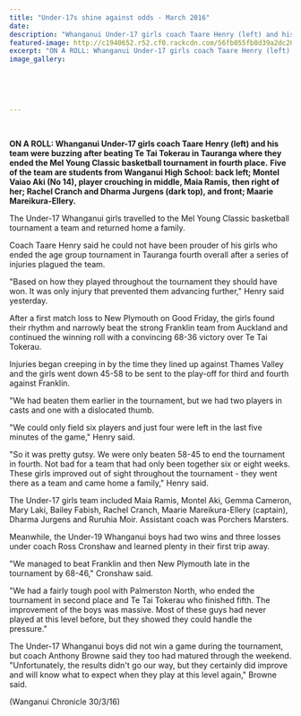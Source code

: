 ```yaml
---
title: "Under-17s shine against odds - March 2016"
date: 
description: "Whanganui Under-17 girls coach Taare Henry (left) and his team were buzzing after beating Te Tai Tokerau in Tauranga where they ended the Mel Young Classic basketball tournament in fourth place..."
featured-image: http://c1940652.r52.cf0.rackcdn.com/56fb055fb8d39a2dc2000692/WU-U17-girls-4th-Mel-Yg-Classic-BBall-tourny-in-Tauranga-30.3.16.jpg
excerpt: "ON A ROLL: Whanganui Under-17 girls coach Taare Henry (left) and his team were buzzing after beating Te Tai Tokerau in Tauranga where they ended the Mel Young Classic basketball tournament in fourth place."
image_gallery:
    
    
    
    
    
---
```


<p>&nbsp;</p>
<p><span><strong>ON A ROLL: Whanganui Under-17 girls coach Taare Henry (left) and his team were buzzing after beating Te Tai Tokerau in Tauranga where they ended the Mel Young Classic basketball tournament in fourth place.</strong>&nbsp;<strong>Five of the team are students from Wanganui High School: back left; Montel Vaiao Aki (No 14), player crouching in middle, <strong><strong><strong>Maia Ramis,</strong></strong></strong>&nbsp;then right of her;<strong><strong>&nbsp;</strong></strong>Rachel Cranch and Dharma Jurgens (dark top), and <strong>front;&nbsp;<strong>Maarie Mareikura-Ellery</strong></strong>.</strong></span></p>
<p>The Under-17 Whanganui girls travelled to the Mel Young Classic basketball tournament a team and returned home a family.</p>
<p>Coach Taare Henry said he could not have been prouder of his girls who ended the age group tournament in Tauranga fourth overall after a series of injuries plagued the team.</p>
<p>"Based on how they played throughout the tournament they should have won. It was only injury that prevented them advancing further," Henry said yesterday.</p>
<p>After a first match loss to New Plymouth on Good Friday, the girls found their rhythm and narrowly beat the strong Franklin team from Auckland and continued the winning roll with a convincing 68-36 victory over Te Tai Tokerau.</p>
<p>Injuries began creeping in by the time they lined up against Thames Valley and the girls went down 45-58 to be sent to the play-off for third and fourth against Franklin.</p>
<p>"We had beaten them earlier in the tournament, but we had two players in casts and one with a dislocated thumb.</p>
<p>"We could only field six players and just four were left in the last five minutes of the game," Henry said.</p>
<p>"So it was pretty gutsy. We were only beaten 58-45 to end the tournament in fourth. Not bad for a team that had only been together six or eight weeks. These girls improved out of sight throughout the tournament - they went there as a team and came home a family," Henry said.</p>
<p>The Under-17 girls team included Maia Ramis, Montel Aki, Gemma Cameron, Mary Laki, Bailey Fabish, Rachel Cranch, Maarie Mareikura-Ellery (captain), Dharma Jurgens and Ruruhia Moir. Assistant coach was Porchers Marsters.</p>
<p>Meanwhile, the Under-19 Whanganui boys had two wins and three losses under coach Ross Cronshaw and learned plenty in their first trip away.</p>
<p>"We managed to beat Franklin and then New Plymouth late in the tournament by 68-46," Cronshaw said.</p>
<p>"We had a fairly tough pool with Palmerston North, who ended the tournament in second place and Te Tai Tokerau who finished fifth. The improvement of the boys was massive. Most of these guys had never played at this level before, but they showed they could handle the pressure."</p>
<p>The Under-17 Whanganui boys did not win a game during the tournament, but coach Anthony Browne said they too had matured through the weekend. "Unfortunately, the results didn't go our way, but they certainly did improve and will know what to expect when they play at this level again," Browne said.</p>
<p>(Wanganui Chronicle 30/3/16)</p>

